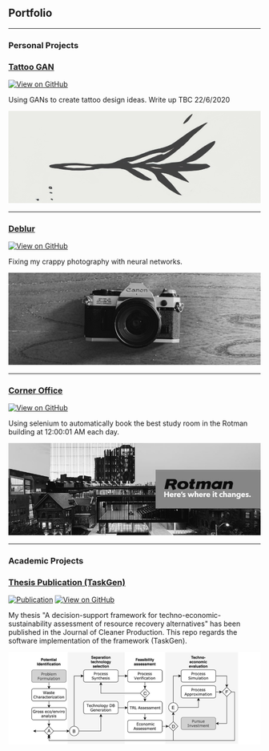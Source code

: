 ## Portfolio

---

### Personal Projects

### [Tattoo GAN](https://github.com/silkdom/Tattoo-GAN)

[![View on GitHub](https://img.shields.io/badge/GitHub-View_on_GitHub-blue?logo=GitHub)](https://github.com/silkdom/Tattoo-GAN)

<meta property='og:title' content='Silkdom Portfolio'/>
<meta property='og:image' content='img/A.jpg'/>
<meta property='og:description' content='tbdz'/>
<meta property='og:image' content='https://silkdom.s3.us-east-2.amazonaws.com/A.png'/>

Using GANs to create tattoo design ideas. Write up TBC 22/6/2020

[<img src="img/tattoo-GAN.png?raw=true"/>](https://github.com/silkdom/Tattoo-GAN)

---
### [Deblur](https://github.com/silkdom/Deblur)

[![View on GitHub](https://img.shields.io/badge/GitHub-View_on_GitHub-blue?logo=GitHub)](https://github.com/silkdom/Deblur)

Fixing my crappy photography with neural networks. 

[<img src="img/Deblur.png?raw=true"/>](https://github.com/silkdom/Deblur)

---
### [Corner Office](https://github.com/silkdom/Corner-Office)

[![View on GitHub](https://img.shields.io/badge/GitHub-View_on_GitHub-blue?logo=GitHub)](https://github.com/silkdom/Corner-Office)

Using selenium to automatically book the best study room in the Rotman building at 12:00:01 AM each day. 

[<img src="img/rotman.png?raw=true"/>](https://github.com/silkdom/Corner-Office)

---
### Academic Projects 

### [Thesis Publication (TaskGen)](https://github.com/silkdom/Thesis-Publication)

[![Publication](https://img.shields.io/badge/Paper-View%20on%20ScienceDirect-orange)](https://www.sciencedirect.com/science/article/abs/pii/S0959652620319016) [![View on GitHub](https://img.shields.io/badge/GitHub-View_on_GitHub-blue?logo=GitHub)](https://github.com/silkdom/Thesis-Publication)

My thesis "A decision-support framework for techno-economic-sustainability assessment of resource recovery alternatives" has been published in the Journal of Cleaner Production. This repo regards the software implementation of the framework (TaskGen).

[<img src="img/Flow.png?raw=truee" alt="Flow"/>](https://github.com/silkdom/Thesis-Publication)

<meta property='og:image' content='https://silkdom.s3.us-east-2.amazonaws.com/A.png'/>

